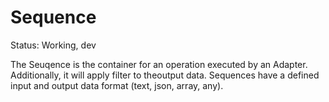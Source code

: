 # Sequence

Status: Working, dev

The Seuqence is the container for an operation executed by an Adapter. Additionally, it will apply filter to theoutput
data. Sequences have a defined input and output data format (text, json, array, any). 
